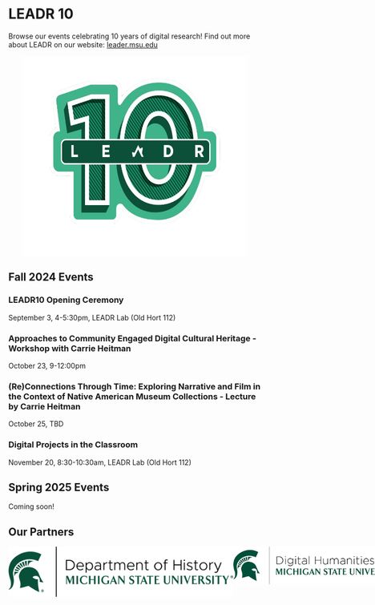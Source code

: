 # LEADR 10
Browse our events celebrating 10 years of digital research! Find out more about LEADR on our website: [leader.msu.edu](leadr.msu.edu)
<div style="display: flex; flex-direction: column; align-items: center;">
<img src="LEADR10_logo.png" width=450 height=400>
</div>

## Fall 2024 Events

### LEADR10 Opening Ceremony
September 3, 4-5:30pm, LEADR Lab (Old Hort 112)

### Approaches to Community Engaged Digital Cultural Heritage - Workshop with Carrie Heitman
October 23, 9-12:00pm

### (Re)Connections Through Time: Exploring Narrative and Film in the Context of Native American Museum Collections - Lecture by Carrie Heitman
October 25, TBD

### Digital Projects in the Classroom
November 20, 8:30-10:30am, LEADR Lab (Old Hort 112)

## Spring 2025 Events
Coming soon!


## Our Partners 
<div style="display: flex; flex-direction: column>
    <img src="Dept-Anthro_Helmet_Green.png" height="100">
    <img src="Dept-History_Helmet_Green-r.png" height="100">
    <img src="msu_dh_greenlogo.png" height="75">
</div>

